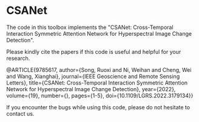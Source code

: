 # CSANet
The code in this toolbox implements the "CSANet: Cross-Temporal Interaction Symmetric Attention Network for Hyperspectral Image Change Detection".

Please kindly cite the papers if this code is useful and helpful for your research.

@ARTICLE{9785617,
  author={Song, Ruoxi and Ni, Weihan and Cheng, Wei and Wang, Xianghai},
  journal={IEEE Geoscience and Remote Sensing Letters}, 
  title={CSANet: Cross-Temporal Interaction Symmetric Attention Network for Hyperspectral Image Change Detection}, 
  year={2022},
  volume={19},
  number={},
  pages={1-5},
  doi={10.1109/LGRS.2022.3179134}}

If you encounter the bugs while using this code, please do not hesitate to contact us.

